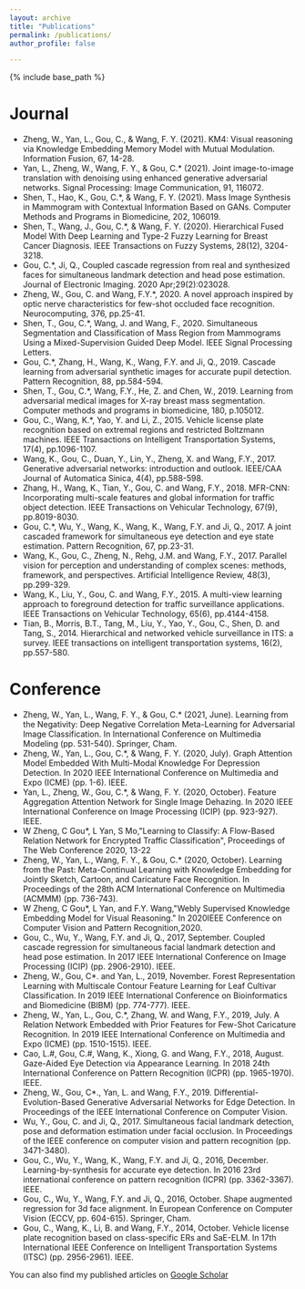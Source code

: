 ```yaml
---
layout: archive
title: "Publications"
permalink: /publications/
author_profile: false

---
```


{% include base_path %}

Journal
======
* Zheng, W., Yan, L., Gou, C., & Wang, F. Y. (2021). KM4: Visual reasoning via Knowledge Embedding Memory Model with Mutual Modulation. Information Fusion, 67, 14-28.
* Yan, L., Zheng, W., Wang, F. Y., & Gou, C.* (2021). Joint image-to-image translation with denoising using enhanced generative adversarial networks. Signal Processing: Image Communication, 91, 116072.
* Shen, T., Hao, K., Gou, C.*, & Wang, F. Y. (2021). Mass Image Synthesis in Mammogram with Contextual Information Based on GANs. Computer Methods and Programs in Biomedicine, 202, 106019.
* Shen, T., Wang, J., Gou, C.*, & Wang, F. Y. (2020). Hierarchical Fused Model With Deep Learning and Type-2 Fuzzy Learning for Breast Cancer Diagnosis. IEEE Transactions on Fuzzy Systems, 28(12), 3204-3218.
* Gou, C.*, Ji, Q., Coupled cascade regression from real and synthesized faces for simultaneous landmark detection and head pose estimation. Journal of Electronic Imaging. 2020 Apr;29(2):023028.
* Zheng, W., Gou, C. and Wang, F.Y.*, 2020. A novel approach inspired by optic nerve characteristics for few-shot occluded face recognition. Neurocomputing, 376, pp.25-41.
* Shen, T., Gou, C.*, Wang, J. and Wang, F., 2020. Simultaneous Segmentation and Classification of Mass Region from Mammograms Using a Mixed-Supervision Guided Deep Model. IEEE Signal Processing Letters.
* Gou, C.*, Zhang, H., Wang, K., Wang, F.Y. and Ji, Q., 2019. Cascade learning from adversarial synthetic images for accurate pupil detection. Pattern Recognition, 88, pp.584-594.
* Shen, T., Gou, C.*, Wang, F.Y., He, Z. and Chen, W., 2019. Learning from adversarial medical images for X-ray breast mass segmentation. Computer methods and programs in biomedicine, 180, p.105012.
* Gou, C., Wang, K.*, Yao, Y. and Li, Z., 2015. Vehicle license plate recognition based on extremal regions and restricted Boltzmann machines. IEEE Transactions on Intelligent Transportation Systems, 17(4), pp.1096-1107.
* Wang, K., Gou, C., Duan, Y., Lin, Y., Zheng, X. and Wang, F.Y., 2017. Generative adversarial networks: introduction and outlook. IEEE/CAA Journal of Automatica Sinica, 4(4), pp.588-598.
* Zhang, H., Wang, K., Tian, Y., Gou, C. and Wang, F.Y., 2018. MFR-CNN: Incorporating multi-scale features and global information for traffic object detection. IEEE Transactions on Vehicular Technology, 67(9), pp.8019-8030.
* Gou, C.*, Wu, Y., Wang, K., Wang, K., Wang, F.Y. and Ji, Q., 2017. A joint cascaded framework for simultaneous eye detection and eye state estimation. Pattern Recognition, 67, pp.23-31.
* Wang, K., Gou, C., Zheng, N., Rehg, J.M. and Wang, F.Y., 2017. Parallel vision for perception and understanding of complex scenes: methods, framework, and perspectives. Artificial Intelligence Review, 48(3), pp.299-329.
* Wang, K., Liu, Y., Gou, C. and Wang, F.Y., 2015. A multi-view learning approach to foreground detection for traffic surveillance applications. IEEE Transactions on Vehicular Technology, 65(6), pp.4144-4158.
* Tian, B., Morris, B.T., Tang, M., Liu, Y., Yao, Y., Gou, C., Shen, D. and Tang, S., 2014. Hierarchical and networked vehicle surveillance in ITS: a survey. IEEE transactions on intelligent transportation systems, 16(2), pp.557-580.


Conference
======
* Zheng, W., Yan, L., Wang, F. Y., & Gou, C.* (2021, June). Learning from the Negativity: Deep Negative Correlation Meta-Learning for Adversarial Image Classification. In International Conference on Multimedia Modeling (pp. 531-540). Springer, Cham.
* Zheng, W., Yan, L., Gou, C.*, & Wang, F. Y. (2020, July). Graph Attention Model Embedded With Multi-Modal Knowledge For Depression Detection. In 2020 IEEE International Conference on Multimedia and Expo (ICME) (pp. 1-6). IEEE.
* Yan, L., Zheng, W., Gou, C.*, & Wang, F. Y. (2020, October). Feature Aggregation Attention Network for Single Image Dehazing. In 2020 IEEE International Conference on Image Processing (ICIP) (pp. 923-927). IEEE.
* W Zheng, C Gou*, L Yan, S Mo,"Learning to Classify: A Flow-Based Relation Network for Encrypted Traffic Classification", Proceedings of The Web Conference 2020, 13-22
* Zheng, W., Yan, L., Wang, F. Y., & Gou, C.* (2020, October). Learning from the Past: Meta-Continual Learning with Knowledge Embedding for Jointly Sketch, Cartoon, and Caricature Face Recognition. In Proceedings of the 28th ACM International Conference on Multimedia (ACMMM) (pp. 736-743).
* W Zheng, C Gou*, L Yan, and F.Y. Wang,"Webly Supervised Knowledge Embedding Model for Visual Reasoning." In 2020IEEE Conference on Computer Vision and Pattern Recognition,2020.
* Gou, C., Wu, Y., Wang, F.Y. and Ji, Q., 2017, September. Coupled cascade regression for simultaneous facial landmark detection and head pose estimation. In 2017 IEEE International Conference on Image Processing (ICIP) (pp. 2906-2910). IEEE.
* Zheng, W., Gou, C*. and Yan, L., 2019, November. Forest Representation Learning with Multiscale Contour Feature Learning for Leaf Cultivar Classification. In 2019 IEEE International Conference on Bioinformatics and Biomedicine (BIBM) (pp. 774-777). IEEE.
* Zheng, W., Yan, L., Gou, C.*, Zhang, W. and Wang, F.Y., 2019, July. A Relation Network Embedded with Prior Features for Few-Shot Caricature Recognition. In 2019 IEEE International Conference on Multimedia and Expo (ICME) (pp. 1510-1515). IEEE.
* Cao, L.#, Gou, C.#, Wang, K., Xiong, G. and Wang, F.Y., 2018, August. Gaze-Aided Eye Detection via Appearance Learning. In 2018 24th International Conference on Pattern Recognition (ICPR) (pp. 1965-1970). IEEE.
* Zheng, W., Gou, C*., Yan, L. and Wang, F.Y., 2019. Differential-Evolution-Based Generative Adversarial Networks for Edge Detection. In Proceedings of the IEEE International Conference on Computer Vision.
* Wu, Y., Gou, C. and Ji, Q., 2017. Simultaneous facial landmark detection, pose and deformation estimation under facial occlusion. In Proceedings of the IEEE conference on computer vision and pattern recognition (pp. 3471-3480).
* Gou, C., Wu, Y., Wang, K., Wang, F.Y. and Ji, Q., 2016, December. Learning-by-synthesis for accurate eye detection. In 2016 23rd international conference on pattern recognition (ICPR) (pp. 3362-3367). IEEE.
* Gou, C., Wu, Y., Wang, F.Y. and Ji, Q., 2016, October. Shape augmented regression for 3d face alignment. In European Conference on Computer Vision (ECCV, pp. 604-615). Springer, Cham.
* Gou, C., Wang, K., Li, B. and Wang, F.Y., 2014, October. Vehicle license plate recognition based on class-specific ERs and SaE-ELM. In 17th International IEEE Conference on Intelligent Transportation Systems (ITSC) (pp. 2956-2961). IEEE.

You can also find my published articles on [Google Scholar](https://scholar.google.com/citations?user=_0ad79AAAAAJ&hl=en)
